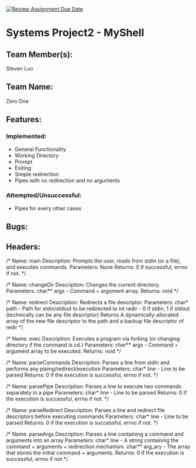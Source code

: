 [![Review Assignment Due Date](https://classroom.github.com/assets/deadline-readme-button-22041afd0340ce965d47ae6ef1cefeee28c7c493a6346c4f15d667ab976d596c.svg)](https://classroom.github.com/a/Tfg6waJb)
# Systems Project2 - MyShell
## Team Member(s):
Steven Luo
## Team Name:
Zero One
## Features:
### Implemented:
* General Functionality
* Working Directory
* Prompt
* Exiting
* Simple redirection
* Pipes with no redirection and no arguments
### Attempted/Unsuccessful:
* Pipes for every other cases
## Bugs:
## Headers:

/*
  Name:
    main
  Description:
    Prompts the user, reads from stdin (or a file), and executes commands.
  Parameters:
    None
  Returns:
    0 if successful, errno if not.
*/

/*
  Name:
    changeDir
  Description:
    Changes the current directory.
  Parameters:
    char** args - Command + argument array.
  Returns:
    void
*/

/*
  Name:
    redirect
  Description:
    Redirects a file descriptor.
  Parameters:
    char* path - Path for stdin/stdout to be redirected to
    int redir - 0 if stdin, 1 if stdout (technically can be any file descriptor)
  Returns
    A dynamically-allocated array of the new file descriptor to the path and a backup
    file descriptor of redir
*/

/*
  Name:
    exec
  Description:
    Executes a program via forking (or changing directory if the command is cd.)
  Parameters:
    char** args - Command + argument array to be executed.
  Returns:
    void
*/

/*
  Name:
    parseCommands
  Description:
    Parses a line from stdin and performs any piping/redirect/execution
  Parameters:
    char* line - Line to be parsed
  Returns:
    0 if the execution is successful, errno if not.
*/

/*
  Name:
    parsePipe
  Description:
    Parses a line to execute two commands separately in a pipe
  Parameters:
    char* line - Line to be parsed
  Returns:
    0 if the execution is successful, errno if not.
*/

/*
  Name:
    parseRedirect
  Description:
    Parses a line and redirect file descriptors before executing commands
  Parameters:
    char* line - Line to be parsed
  Returns:
    0 if the execution is successful, errno if not.
*/

/*
  Name:
    parseArgs
  Description:
    Parses a line containing a command and arguments into an array
  Parameters:
    char* line - A string containing the command + arguments + redirection mechanism.
    char** arg_ary - The array that stores the initial command + arguments.
  Returns:
    0 if the execution is successful, errno if not
*/
